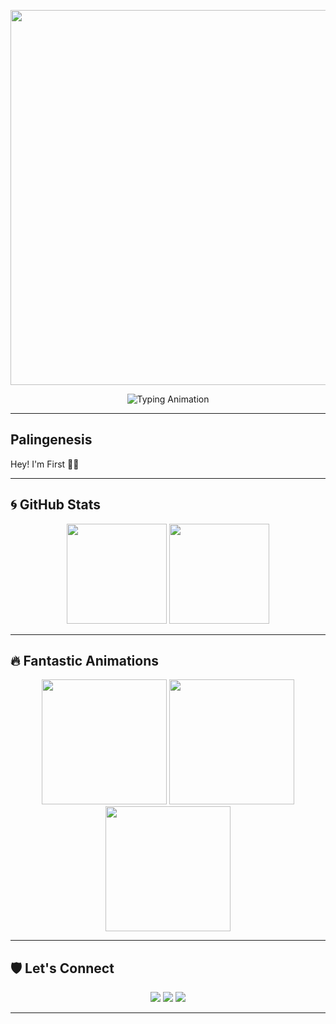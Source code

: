 <!-- Banner -->
<p align="center">
  <img src="https://media.giphy.com/media/l0HlOvJ7yaacpuSas/giphy.gif" width="600" />
</p>

<!-- Typing animation -->
<p align="center">
  <img src="https://readme-typing-svg.demolab.com?font=Orbitron&size=24&pause=1000&color=00D9F7&center=true&vCenter=true&width=600&lines=🔥+Welcome+to+my+Fantastic+Zone!;⚡+Code+%7C+Create+%7C+Explore;💡+Keep+Building+Keep+Dreaming" alt="Typing Animation" />
</p>

---

## Palingenesis
Hey! I'm First 🧑‍💻


---

## 🌀 GitHub Stats
<p align="center">
  <img src="https://github-readme-stats.vercel.app/api?username=NFI2x&show_icons=true&theme=radical" height="160"/>
  <img src="https://github-readme-stats.vercel.app/api/top-langs/?username=NFI2x&layout=compact&theme=radical" height="160"/>
</p>

---

## 🔥 Fantastic Animations
<p align="center">
  <img src="https://media.giphy.com/media/j3qjCFYtqjHL2/giphy.gif" width="200" />
  <img src="https://media.giphy.com/media/WUlplcMpOCEmTGBtBW/giphy.gif" width="200" />
  <img src="https://media.giphy.com/media/3o7TKxOhsyj5R3Z1P6/giphy.gif" width="200" />
</p>

---

## 🛡️ Let's Connect
<p align="center">
  <a href="github.com/NFI2x"><img src="https://img.shields.io/badge/GitHub-0D1117?style=for-the-badge&logo=github&logoColor=white"/></a>
  <a href="https://www.facebook.com/fil2stthelucky/"><img src="https://img.shields.io/badge/LinkedIn-0077B5?style=for-the-badge&logo=linkedin&logoColor=white"/></a>
  <a href="https://www.instagram.com/nfptrp._/"><img src="https://img.shields.io/badge/Instagram-E1306C?style=for-the-badge&logo=instagram&logoColor=white"/></a>
</p>

---
